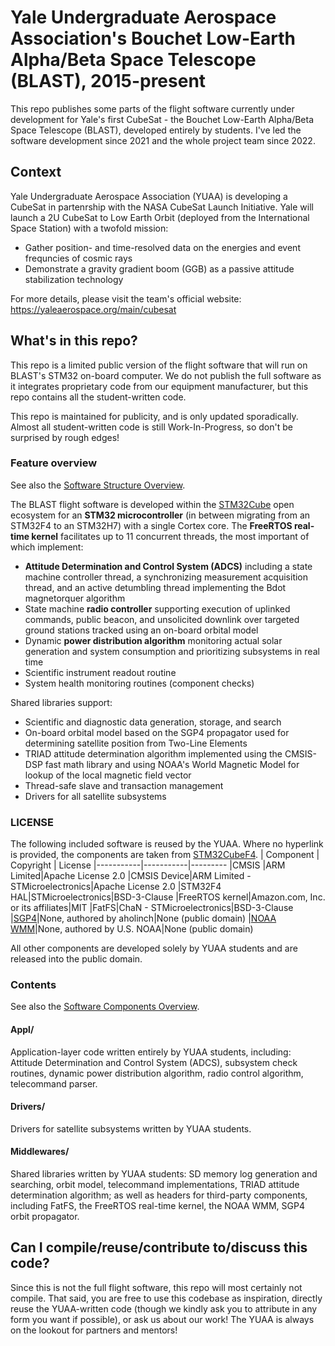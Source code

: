 # Yale Undergraduate Aerospace Association's Bouchet Low-Earth Alpha/Beta Space Telescope (BLAST), 2015-present
This repo publishes some parts of the flight software currently under development for Yale's first CubeSat - the Bouchet Low-Earth Alpha/Beta Space Telescope (BLAST), developed entirely by students. I've led the software development since 2021 and the whole project team since 2022.
## Context
Yale Undergraduate Aerospace Association (YUAA) is developing a CubeSat in partenrship with the NASA CubeSat Launch Initiative. Yale will launch a 2U CubeSat to Low Earth Orbit (deployed from the International Space Station) with a twofold mission:
* Gather position- and time-resolved data on the energies and event frequncies of cosmic rays
* Demonstrate a gravity gradient boom (GGB) as a passive attitude stabilization technology

For more details, please visit the team's official website: https://yaleaerospace.org/main/cubesat
## What's in this repo?
This repo is a limited public version of the flight software that will run on BLAST's STM32 on-board computer. We do not publish the full software as it integrates proprietary code from our equipment manufacturer, but this repo contains all the student-written code. 

This repo is maintained for publicity, and is only updated sporadically. Almost all student-written code is still Work-In-Progress, so don't be surprised by rough edges!
### Feature overview
See also the [Software Structure Overview](https://github.com/S-278/YUAA_CubeSat_Public/blob/main/Software%20Structure%20Overview.png).

The BLAST flight software is developed within the [STM32Cube](https://www.st.com/en/ecosystems/stm32cube.html) open ecosystem for an __STM32 microcontroller__ (in between migrating from an STM32F4 to an STM32H7) with a single Cortex core. The __FreeRTOS real-time kernel__ facilitates up to 11 concurrent threads, the most important of which implement:
* __Attitude Determination and Control System (ADCS)__ including a state machine controller thread, a synchronizing measurement acquisition thread, and an active detumbling thread implementing the Bdot magnetorquer algorithm
* State machine __radio controller__ supporting execution of uplinked commands, public beacon, and unsolicited downlink over targeted ground stations tracked using an on-board orbital model
* Dynamic __power distribution algorithm__ monitoring actual solar generation and system consumption and prioritizing subsystems in real time
* Scientific instrument readout routine
* System health monitoring routines (component checks)

Shared libraries support:
* Scientific and diagnostic data generation, storage, and search
* On-board orbital model based on the SGP4 propagator used for determining satellite position from Two-Line Elements
* TRIAD attitude determination algorithm implemented using the CMSIS-DSP fast math library and using NOAA's World Magnetic Model for lookup of the local magnetic field vector
* Thread-safe slave and transaction management
* Drivers for all satellite subsystems
### LICENSE
The following included software is reused by the YUAA. Where no hyperlink is provided, the components are taken from [STM32CubeF4](https://github.com/STMicroelectronics/STM32CubeF4).
| Component | Copyright | License
|-----------|-----------|---------
|CMSIS      |ARM Limited|Apache License 2.0
|CMSIS Device|ARM Limited - STMicroelectronics|Apache License 2.0
|STM32F4 HAL|STMicroelectronics|BSD-3-Clause
|FreeRTOS kernel|Amazon.com, Inc. or its affiliates|MIT
|FatFS|ChaN - STMicroelectronics|BSD-3-Clause
|[SGP4](https://github.com/aholinch/sgp4)|None, authored by aholinch|None (public domain)
|[NOAA WMM](https://www.ncei.noaa.gov/products/world-magnetic-model)|None, authored by U.S. NOAA|None (public domain)

All other components are developed solely by YUAA students and are released into the public domain.
### Contents
See also the [Software Components Overview](https://github.com/S-278/YUAA_CubeSat_Public/blob/main/Software%20Components%20Overview.png). 
#### Appl/
Application-layer code written entirely by YUAA students, including: Attitude Determination and Control System (ADCS), subsystem check routines, dynamic power distribution algorithm, radio control algorithm, telecommand parser.
#### Drivers/
Drivers for satellite subsystems written by YUAA students.
#### Middlewares/
Shared libraries written by YUAA students: SD memory log generation and searching, orbit model, telecommand implementations, TRIAD attitude determination algorithm; as well as headers for third-party components, including FatFS, the FreeRTOS real-time kernel, the NOAA WMM, SGP4 orbit propagator.
## Can I compile/reuse/contribute to/discuss this code?
Since this is not the full flight software, this repo will most certainly not compile. That said, you are free to use this codebase as inspiration, directly reuse the YUAA-written code (though we kindly ask you to attribute in any form you want if possible), or ask us about our work! The YUAA is always on the lookout for partners and mentors!
